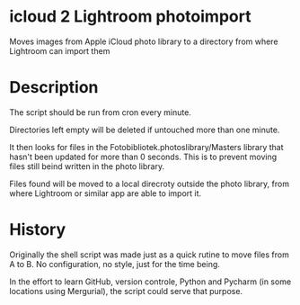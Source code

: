# icloud 2 Lightroom photoimport
Moves images from Apple iCloud photo library to a directory from where Lightroom can import them

Description
===
The script should be run from cron every minute.

Directories left empty will be deleted if untouched more than one minute.

It then looks for files in the Fotobibliotek.photoslibrary/Masters library that hasn't been updated for more than 0 seconds. This is to prevent moving files still beind written in the photo library.

Files found will be moved to a local direcroty outside the photo library, from where Lightroom or similar app are able to import it.

History
===
Originally the shell script was made just as a quick rutine to move files from A to B. No configuration, no style, just for the time being.

In the effort to learn GitHub, version controle, Python and Pycharm (in some locations using Mergurial), the script could serve that purpose.